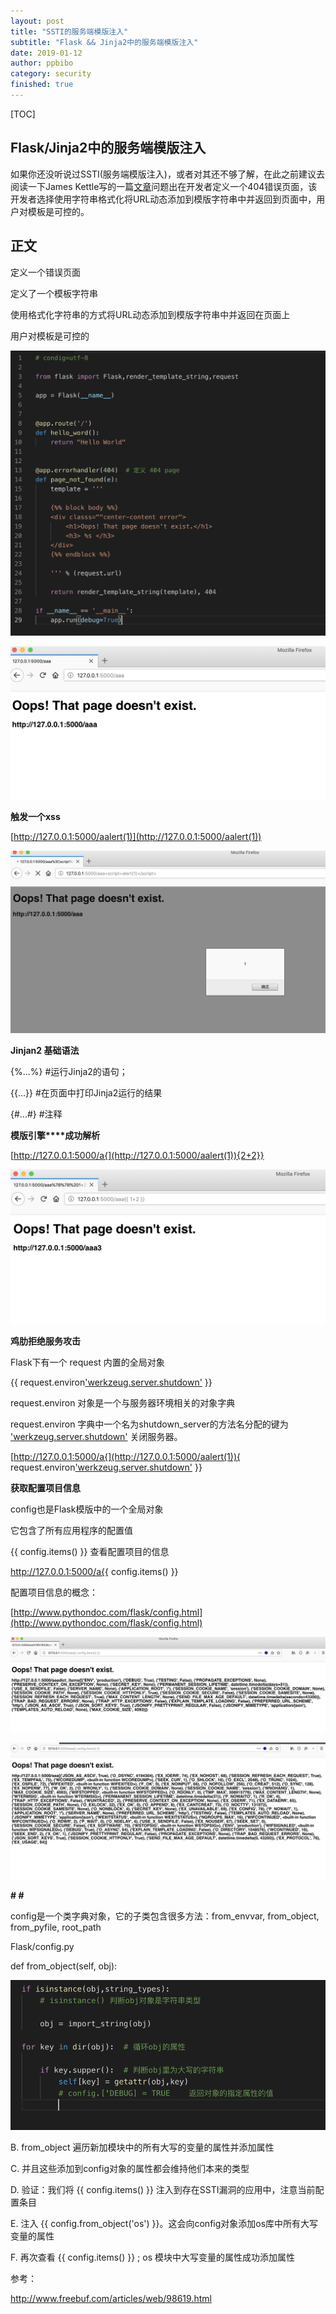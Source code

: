 ```yaml
---
layout: post
title: "SSTI的服务端模版注入"
subtitle: "Flask && Jinja2中的服务端模版注入"
date: 2019-01-12
author: ppbibo
category: security
finished: true
---
```

[TOC]

## Flask/Jinja2中的服务端模版注入

如果你还没听说过SSTI(服务端模版注入)，或者对其还不够了解，在此之前建议去阅读一下James Kettle写的一篇[文章](http://blog.portswigger.net/2015/08/server-side-template-injection.html)问题出在开发者定义一个404错误页面，该开发者选择使用字符串格式化将URL动态添加到模版字符串中并返回到页面中，用户对模板是可控的。



## 正文

定义一个错误页面

定义了一个模板字符串

使用格式化字符串的方式将URL动态添加到模版字符串中并返回在页面上

用户对模板是可控的

![img](/static/img/a0.png) 

![img](/static/img/a1.png) 

**触发一个xss**

[http://127.0.0.1:5000/aalert(1)](http://127.0.0.1:5000/aalert(1))

![img](/static/img/a2.png) 

**Jinjan2 基础语法**

{%...%}     #运行Jinja2的语句；

{{…}}       #在页面中打印Jinja2运行的结果

{#...#}      #注释

 

**模版引擎****成功解析**

[http://127.0.0.1:5000/a{](http://127.0.0.1:5000/aalert(1)){2+2}}

![img](/static/img/a3.png) 

**鸡肋拒绝服务攻击**

Flask下有一个 request 内置的全局对象

{{ request.environ['werkzeug.server.shutdown']() }}

request.environ  对象是一个与服务器环境相关的对象字典

request.environ	 字典中一个名为shutdown_server的方法名分配的键为   ['werkzeug.server.shutdown']()    关闭服务器。

[http://127.0.0.1:5000/a{](http://127.0.0.1:5000/aalert(1)){ request.environ['werkzeug.server.shutdown']() }}

 

**获取配置项目信息**

config也是Flask模版中的一个全局对象

它包含了所有应用程序的配置值

{{ config.items() }}		查看配置项目的信息 	

http://127.0.0.1:5000/a{{ config.items() }}

配置项目信息的概念：

[http://www.pythondoc.com/flask/config.html](http://www.pythondoc.com/flask/config.html)

![img](/static/img/a4.png) 

![img](/static/img/a6.png) 

**# #**

config是一个类字典对象，它的子类包含很多方法：from_envvar, from_object, from_pyfile, root_path

Flask/config.py

def from_object(self, obj):   

![img](/static/img/a5.png) 

B. from_object  遍历新加模块中的所有大写的变量的属性并添加属性 

C. 并且这些添加到config对象的属性都会维持他们本来的类型

D. 验证：我们将 {{ config.items() }} 注入到存在SSTI漏洞的应用中，注意当前配置条目

E. 注入  {{ config.from_object('os') }}。这会向config对象添加os库中所有大写变量的属性

F. 再次查看  {{ config.items() }}     ;    os 模块中大写变量的属性成功添加属性

 

 

 参考：

http://www.freebuf.com/articles/web/98619.html